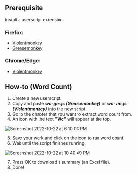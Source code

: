 ## Prerequisite

Install a userscript extension.

### Firefox: 
* [Violentmonkey](https://addons.mozilla.org/en-US/firefox/addon/violentmonkey/)
* [Greasemonkey](https://addons.mozilla.org/en-US/firefox/addon/greasemonkey/) 

### Chrome/Edge:
* [Violentmonkey](https://chrome.google.com/webstore/detail/violentmonkey/jinjaccalgkegednnccohejagnlnfdag)

## How-to (Word Count)
1. Create a new userscript. 
2. Copy and paste **_wc-gm.js (Greasemonkey)_** or **_wc-vm.js (Violentmonkey)_** into the new script.
3. Go to the chapter that you want to extract word count from.
4. An icon with the text **"Wc"** will appear at the top.

![Screenshot 2022-10-22 at 6 10 03 PM](https://user-images.githubusercontent.com/70749497/197333686-faed0f27-0bae-458b-919e-f960c372d5f2.png)

5. Save your work and click on the icon to run word count.
6. Wait until the script finishes running. 

![Screenshot 2022-10-22 at 10 40 49 PM](https://user-images.githubusercontent.com/70749497/197345249-7750df74-c294-4500-853b-a73deee45eb5.png)

7. Press OK to download a summary (an Excel file).
8. Done!


